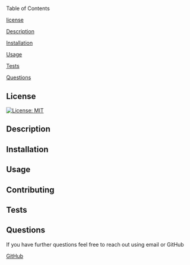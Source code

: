 # 

Table of Contents 

[license](#license)

[Description](#description)

[Installation](#installation)

[Usage](#usage)

[Tests](#tests)

[Questions](#questions)



## License
[![License: MIT](https://img.shields.io/badge/License-MIT-yellow.svg)](https://opensource.org/licenses/MIT)

 ## Description
 

 ## Installation
 

 ## Usage
 

 ## Contributing
 

 ## Tests
 

 ## Questions
 If you have further questions feel free to reach out using email or GitHub

 <a href="https://github.com/">GitHub</a>

 


 